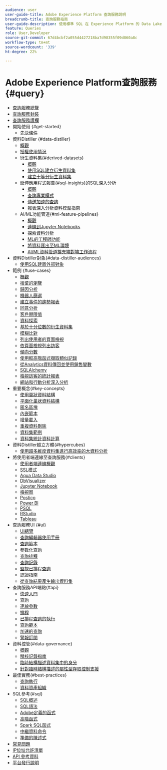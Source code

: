 ```yaml
---
audience: user
user-guide-title: Adobe Experience Platform 查詢服務說明
breadcrumb-title: 查詢服務指南
user-guide-description: 使用標準 SQL 在 Experience Platform 的 Data Lake 中查詢資料。
feature: Queries
role: User,Developer
source-git-commit: 67d4bcbf2a055d4427218ba7d98355f09d860a8c
workflow-type: tm+mt
source-wordcount: '339'
ht-degree: 22%

---
```



# Adobe Experience Platform查詢服務 {#query}

- [查詢服務總覽](home.md)
- [查詢服務封裝](packaging.md)
- [查詢服務護欄](guardrails.md)
- 開始使用 {#get-started}
   - [先決條件](get-started/prerequisites.md)
- 資料Distiller {#data-distiller}
   - [概觀](data-distiller/overview.md)
   - [授權使用情況](data-distiller/license-usage.md)
   - 衍生資料集{#derived-datasets}
      - [概觀](data-distiller/derived-datasets/overview.md)
      - [使用SQL建立衍生資料集](data-distiller/derived-datasets/create-derived-datasets-with-sql.md)
      - [建立十等分衍生資料集](data-distiller/derived-datasets/decile-based-derived-attributes.md)
   - 延伸應用程式報告{#sql-insights}的SQL深入分析
      - [概觀](data-distiller/sql-insights/overview.md)
      - [查詢專業模式](data-distiller/sql-insights/query-pro-mode.md)
      - [傳送加速的查詢](data-distiller/sql-insights/send-accelerated-queries.md)
      - [報表深入分析資料模型指南](data-distiller/sql-insights/reporting-insights-data-model.md)
   - AI/ML功能管道{#ml-feature-pipelines}
      - [概觀](data-distiller/ml-feature-pipelines/overview.md)
      - [連線到Jupyter Notebooks](data-distiller/ml-feature-pipelines/establish-connection.md)
      - [探索資料分析](data-distiller/ml-feature-pipelines/exploratory-analysis.md)
      - [ML的工程師功能](data-distiller/ml-feature-pipelines/feature-engineering.md)
      - [將資料匯出至ML環境](data-distiller/ml-feature-pipelines/export-data.md)
      - [AI/ML資料管道擴充端對端工作流程](data-distiller/ml-feature-pipelines/end-to-end-notebook-workflow.md)
- 資料Distiller對象{#data-distiller-audiences}
   - [使用SQL建置外部對象](data-distiller-audiences/overview.md)
- 範例 {#use-cases}
   - [概觀](use-cases/overview.md)
   - [捨棄的瀏覽](use-cases/abandoned-browse.md)
   - [歸因分析](use-cases/attribution-analysis.md)
   - [機器人篩選](use-cases/bot-filtering.md)
   - [建立事件的趨勢報表](use-cases/trended-report-of-events.md)
   - [同意分析](use-cases/consent-analysis.md)
   - [客戶期限值](use-cases/customer-lifetime-value.md)
   - [資料探索](./use-cases/data-exploration.md)
   - [基於十分位數的衍生資料集](use-cases/deciles-use-case.md)
   - [模糊比對](use-cases/fuzzy-match.md)
   - [列出使用者的頁面檢視](use-cases/list-visitor-sessions.md)
   - [依頁面檢視列出訪客](use-cases/visitors-by-number-of-page-views.md)
   - [傾向分數](use-cases/propensity-score.md)
   - [使用較高階函式擷取類似記錄](use-cases/retrieve-similar-records.md)
   - [從Analytics資料傳回並使用銷售變數](use-cases/merchandising-variables.md)
   - [SQLAlchemy](use-cases/sqlalchemy.md)
   - [檢視訪客的統計報表](use-cases/roll-up-report-of-a-visitor.md)
   - [網站和行動分析深入分析](use-cases/analytics-insights.md)
- 重要概念{#key-concepts}
   - [使用巢狀資料結構](key-concepts/nested-data-structures.md)
   - [平面化巢狀資料結構](key-concepts/flatten-nested-data.md)
   - [匿名區塊](key-concepts/anonymous-block.md)
   - [內嵌範本](key-concepts/inline-templates.md)
   - [增量載入](key-concepts/incremental-load.md)
   - [重複資料刪除](key-concepts/deduplication.md)
   - [資料集範例](key-concepts/dataset-samples.md)
   - [資料集統計資料計算](key-concepts/dataset-statistics.md)
- 資料Distiller超立方體{#hypercubes}
   - [使用超多維度資料集進行高效率的大資料分析](hypercubes/overview.md)
- 將使用者端連線至查詢服務{#clients}
   - [使用者端連線概觀](clients/overview.md)
   - [SSL模式](./clients/ssl-modes.md)
   - [Aqua Data Studio](clients/aqua-data-studio.md)
   - [DbVisualizer](./clients/dbvisulaizer.md)
   - [Jupyter Notebook](clients//jupyter-notebook.md)
   - [檢視器](clients/looker.md)
   - [Postico](clients/postico.md)
   - [Power BI](clients/power-bi.md)
   - [PSQL](clients/psql.md)
   - [RStudio](clients/rstudio.md)
   - [Tableau](clients/tableau.md)
- 查詢服務UI {#ui}
   - [UI總覽](ui/overview.md)
   - [查詢編輯器使用手冊](ui/user-guide.md)
   - [查詢範本](ui/query-templates.md)
   - [參數化查詢](ui/parameterized-queries.md)
   - [查詢排程](ui/query-schedules.md)
   - [查詢記錄](ui/query-logs.md)
   - [監視已排程查詢](ui/monitor-queries.md)
   - [認證指南](ui/credentials.md)
   - [從查詢結果產生輸出資料集](ui/create-datasets.md)
- 查詢服務API端點{#api}
   - [快速入門](api/getting-started.md)
   - [查詢](api/queries.md)
   - [連線參數](api/connection-parameters.md)
   - [排程](api/scheduled-queries.md)
   - [已排程查詢的執行](api/runs-scheduled-queries.md)
   - [查詢範本](api/query-templates.md)
   - [加速的查詢](api/accelerated-queries.md)
   - [警報訂閱](api/alert-subscriptions.md)
- 資料控管{#data-governance}
   - [概觀](data-governance/overview.md)
   - [稽核記錄指南](data-governance/audit-log-guide.md)
   - [臨時結構描述資料集中的身分](data-governance/ad-hoc-schema-identities.md)
   - [針對臨時結構描述的屬性型存取控制支援](./data-governance/ad-hoc-schema-labels.md)
- 最佳實務{#best-practices}
   - [查詢執行](best-practices/writing-queries.md)
   - [資料資產組織](./best-practices/organize-data-assets.md)
- SQL參考{#sql}
   - [SQL概述](sql/overview.md)
   - [SQL語法](sql/syntax.md)
   - [Adobe定義的函式](sql/adobe-defined-functions.md)
   - [高階函式](sql/higher-order-functions.md)
   - [Spark SQL函式](sql/spark-sql-functions.md)
   - [中繼資料命令](sql/metadata.md)
   - [準備的陳述式](sql/prepared-statements.md)
- [常見問題](troubleshooting-guide.md)
- [IP位址允許清單](ip-address-allowlist.md)
- [API 參考資料](https://www.adobe.io/experience-platform-apis/references/query-service/)
- [平台發行說明](https://experienceleague.adobe.com/zh-hant/docs/experience-platform/release-notes/latest)
